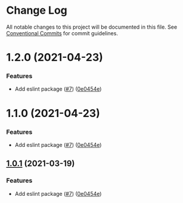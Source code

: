 # Change Log

All notable changes to this project will be documented in this file.
See [Conventional Commits](https://conventionalcommits.org) for commit guidelines.

# 1.2.0 (2021-04-23)


### Features

* Add eslint package ([#7](https://github.com/ilyakorolkov//pancake-toolkit/tree/master/packages/eslint-config-pancake/issues/7)) ([0e0454e](https://github.com/ilyakorolkov//pancake-toolkit/tree/master/packages/eslint-config-pancake/commit/0e0454eb9a63e976934956dc5c66fbef2ce2017a))





# 1.1.0 (2021-04-23)


### Features

* Add eslint package ([#7](https://github.com/ilyakorolkov//pancake-toolkit/tree/master/packages/eslint-config-pancake/issues/7)) ([0e0454e](https://github.com/ilyakorolkov//pancake-toolkit/tree/master/packages/eslint-config-pancake/commit/0e0454eb9a63e976934956dc5c66fbef2ce2017a))





## [1.0.1](https://github.com/pancakeswap/pancake-toolkit/tree/master/packages/eslint-config-pancake/compare/@pancakeswap-libs/eslint-config-pancake@1.0.1...@pancakeswap-libs/eslint-config-pancake@1.0.1) (2021-03-19)


### Features

* Add eslint package ([#7](https://github.com/pancakeswap/pancake-toolkit/tree/master/packages/eslint-config-pancake/issues/7)) ([0e0454e](https://github.com/pancakeswap/pancake-toolkit/tree/master/packages/eslint-config-pancake/commit/0e0454eb9a63e976934956dc5c66fbef2ce2017a))
